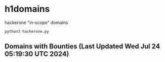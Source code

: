 # h1domains
hackerone "in-scope" domains

`python3 hackerone.py`
## Domains with Bounties (Last Updated Wed Jul 24 05:19:30 UTC 2024)
```

```
